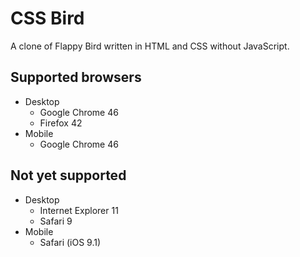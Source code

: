 # CSS Bird

A clone of Flappy Bird written in HTML and CSS without JavaScript.

## Supported browsers

* Desktop
    * Google Chrome 46
    * Firefox 42
* Mobile
    * Google Chrome 46

## Not yet supported

* Desktop
    * Internet Explorer 11
    * Safari 9
* Mobile
    * Safari (iOS 9.1)
